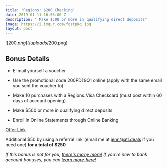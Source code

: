 ```yaml
---
title: 'Regions: $200 Checking'
date: 2019-01-11 16:56:00 Z
description: " Make $500 or more in qualifying direct deposits"
image: https://i.imgur.com/fqztpKq.jpg
layout: post
---
```


![$200.png](/uploads/$200.png)

## **Bonus Details**

* E-mail yourself a voucher

* Use the promotional code 200PD19Q1 online (apply with the same email you sent the voucher to)

* Make 10 purchases with a Regions Visa Checkcard (must post within 60 days of account opening)

* Make $500 or more in qualifying direct deposits

* Enroll in Online Statements through Online Banking

[Offer Link](https://info.regions.com/regions/18/hhg/cashoffer/campaignReglp/index.html?BT_TX=1&ProspectID=A0319F06857F41CB990485B1E69623C0&promo=200PD19Q1)

Additional $50 by using a referral link (email me at jenn@atl.deals if you need one) **for a total of $250**



*If this bonus is not for you, [there's many more!](https://atl.deals/bank-bonus) If you're new to bank account bonuses, you can [learn more here!](https://atl.deals/bankbonuses)*